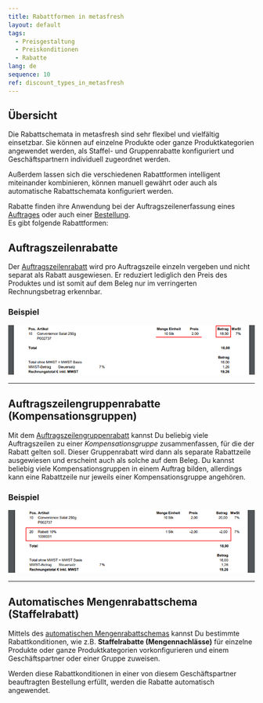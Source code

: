 ```yaml
---
title: Rabattformen in metasfresh
layout: default
tags:
  - Preisgestaltung
  - Preiskonditionen
  - Rabatte
lang: de
sequence: 10
ref: discount_types_in_metasfresh
---
```


## Übersicht
Die Rabattschemata in metasfresh sind sehr flexibel und vielfältig einsetzbar. Sie können auf einzelne Produkte oder ganze Produktkategorien angewendet werden, als Staffel- und Gruppenrabatte konfiguriert und Geschäftspartnern individuell zugeordnet werden.

Außerdem lassen sich die verschiedenen Rabattformen intelligent miteinander kombinieren, können manuell gewährt oder auch als automatische Rabattschemata konfiguriert werden.

Rabatte finden ihre Anwendung bei der Auftragszeilenerfassung eines [Auftrages](Auftrag_erfassen) oder auch einer [Bestellung](Bestellung_erfassen).<br>
Es gibt folgende Rabattformen:

## Auftragszeilenrabatte
Der [Auftragszeilenrabatt](Auftragszeilenrabatt) wird pro Auftragszeile einzeln vergeben und nicht separat als Rabatt ausgewiesen. Er reduziert lediglich den Preis des Produktes und ist somit auf dem Beleg nur im verringerten Rechnungsbetrag erkennbar.

### Beispiel
![](assets/Auftragszeilenrabatt.png)

---

## Auftragszeilengruppenrabatte (Kompensationsgruppen)
Mit dem [Auftragszeilengruppenrabatt](Auftragszeilengruppenrabatt) kannst Du beliebig viele Auftragszeilen zu einer *Kompensationsgruppe* zusammenfassen, für die der Rabatt gelten soll. Dieser Gruppenrabatt wird dann als separate Rabattzeile ausgewiesen und erscheint auch als solche auf dem Beleg. Du kannst beliebig viele Kompensationsgruppen in einem Auftrag bilden, allerdings kann eine Rabattzeile nur jeweils einer Kompensationsgruppe angehören.

### Beispiel
![](assets/Auftragszeilengruppenrabatt.png)

---

## Automatisches Mengenrabattschema (Staffelrabatt)
Mittels des [automatischen Mengenrabattschemas](Automatischer_Mengenrabatt) kannst Du bestimmte Rabattkonditionen, wie z.B. **Staffelrabatte (Mengennachlässe)** für einzelne Produkte oder ganze Produktkategorien vorkonfigurieren und einem Geschäftspartner oder einer Gruppe zuweisen.

Werden diese Rabattkonditionen in einer von diesem Geschäftspartner beauftragten Bestellung erfüllt, werden die Rabatte automatisch angewendet.
